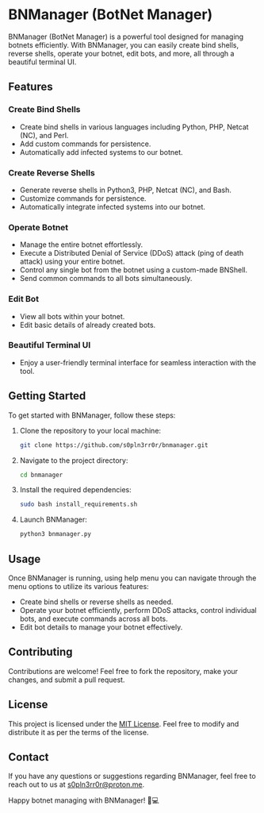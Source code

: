 # BNManager (BotNet Manager)

BNManager (BotNet Manager) is a powerful tool designed for managing botnets efficiently. With BNManager, you can easily create bind shells, reverse shells, operate your botnet, edit bots, and more, all through a beautiful terminal UI.

## Features

### Create Bind Shells
- Create bind shells in various languages including Python, PHP, Netcat (NC), and Perl.
- Add custom commands for persistence.
- Automatically add infected systems to our botnet.

### Create Reverse Shells
- Generate reverse shells in Python3, PHP, Netcat (NC), and Bash.
- Customize commands for persistence.
- Automatically integrate infected systems into our botnet.

### Operate Botnet
- Manage the entire botnet effortlessly.
- Execute a Distributed Denial of Service (DDoS) attack (ping of death attack) using your entire botnet.
- Control any single bot from the botnet using a custom-made BNShell.
- Send common commands to all bots simultaneously.

### Edit Bot
- View all bots within your botnet.
- Edit basic details of already created bots.

### Beautiful Terminal UI
- Enjoy a user-friendly terminal interface for seamless interaction with the tool.

## Getting Started

To get started with BNManager, follow these steps:

1. Clone the repository to your local machine:
    ```bash
    git clone https://github.com/s0pln3rr0r/bnmanager.git
    ```

2. Navigate to the project directory:
    ```bash
    cd bnmanager
    ```

3. Install the required dependencies:
    ```bash
    sudo bash install_requirements.sh
    ```

4. Launch BNManager:
    ```bash
    python3 bnmanager.py
    ```

## Usage

Once BNManager is running, using help menu you can navigate through the menu options to utilize its various features:

- Create bind shells or reverse shells as needed.
- Operate your botnet efficiently, perform DDoS attacks, control individual bots, and execute commands across all bots.
- Edit bot details to manage your botnet effectively.

## Contributing

Contributions are welcome! Feel free to fork the repository, make your changes, and submit a pull request.

## License

This project is licensed under the [MIT License](LICENSE). Feel free to modify and distribute it as per the terms of the license.

## Contact

If you have any questions or suggestions regarding BNManager, feel free to reach out to us at [s0pln3rr0r@proton.me](mailto:s0pln3rr0r@proton.me).

Happy botnet managing with BNManager! 🤖💻
